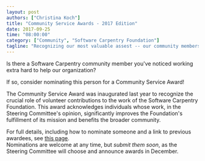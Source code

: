 ```yaml
---
layout: post
authors: ["Christina Koch"]
title: "Community Service Awards - 2017 Edition"
date: 2017-09-25
time: "08:00:00"
category: ["Community", "Software Carpentry Foundation"]
tagline: "Recognizing our most valuable assest -- our community members"
---
```


Is there a Software Carpentry community member you've noticed working 
extra hard to help our organization?  

If so, consider nominating this person for a Community Service Award!

The Community Service Award was inaugurated last year 
to recognize the crucial role of volunteer contributions
to the work of the Software Carpentry Foundation.  This award acknowledges 
individuals whose work, in the Steering Committee's opinion, significantly improves the 
Foundation's fulfillment of its mission and benefits the broader community. 

For full details, including how to nominate someone and a link to previous awardees,
see [this page]({{site.url}}/scf/awards/).  
Nominations are welcome at
any time, but *submit them soon*, as the Steering Committee will choose and 
announce awards in December.  
